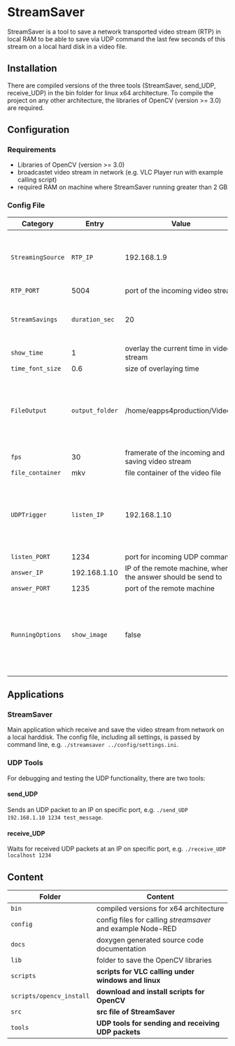 # StreamSaver
StreamSaver is a tool to save a network transported video stream (RTP) in local RAM to be able to save via UDP command the last few seconds of this stream on a local hard disk in a video file.

## Installation
There are compiled versions of the three tools (StreamSaver, send_UDP, receive_UDP) in the bin folder for linux x64 architecture.
To compile the project on any other architecture, the libraries of OpenCV (version >= 3.0) are required.

## Configuration
### Requirements
* Libraries of OpenCV (version >= 3.0)
* broadcastet video stream in network (e.g. VLC Player run with example calling script)
* required RAM on machine where StreamSaver running greater than 2 GB

### Config File
Category | Entry | Value | Description
--- | --- | --- | ---
`StreamingSource` |`RTP_IP` | 192.168.1.9 | IP of the interface, where the RTP video stream comes in
|`RTP_PORT` | 5004 | port of the incoming video stream
`StreamSavings` |`duration_sec` | 20 | video buffer in seconds - attention: depending on RAM!
|`show_time` | 1 | overlay the current time in video stream
|`time_font_size` | 0.6 | size of overlaying time
`FileOutput` |`output_folder` | /home/eapps4production/Videos/ | output folder of the video file on local machine; video is coded in H264
|`fps` | 30 | framerate of the incoming and saving video stream
|`file_container` | mkv | file container of the video file
`UDPTrigger` |`listen_IP` | 192.168.1.10 | IP of the interface, where StreamSaver is listening for incoming UDP commands
|`listen_PORT` | 1234 | port for incoming UDP commands
|`answer_IP` | 192.168.1.10 | IP of the remote machine, where the answer should be send to
|`answer_PORT` | 1235 | port of the remote machine
`RunningOptions` |`show_image` | false | for debugging only - shows the current video stream on local machine

## Applications
### StreamSaver
Main application which receive and save the video stream from network on a local harddisk. The config file, including all settings, is passed by command line, e.g. `./streamsaver ../config/settings.ini`.

### UDP Tools
For debugging and testing the UDP functionality, there are two tools:
#### send_UDP
Sends an UDP packet to an IP on specific port, e.g. `./send_UDP 192.168.1.10 1234 test_message`.
#### receive_UDP
Waits for received UDP packets at an IP on specific port, e.g. `./receive_UDP localhost 1234`

## Content
Folder | Content
--- | ---
`bin` | compiled versions for x64 architecture
`config` | config files for calling *streamsaver* and example Node-RED
`docs` | doxygen generated source code documentation
`lib` | folder to save the OpenCV libraries
`scripts` | **scripts for VLC calling under windows and linux**
`scripts/opencv_install` | **download and install scripts for OpenCV**
`src` | **src file of StreamSaver**
`tools` | **UDP tools for sending and receiving UDP packets**